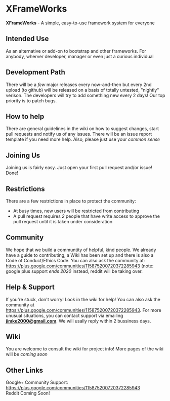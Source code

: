 # XFrameWorks
**XFrameWorks** - A simple, easy-to-use framework system for everyone
## Intended Use
As an alternative or add-on to bootstrap and other frameworks.
For anybody, wherver developer, manager or even just a curious individual
## Development Path
There will be a *few* major releases every now-and-then but every 2nd upload (to github) will be released on a basis of totally untested, "nightly" verison. The developers will try to add something new every 2 days! Our top priority is to patch bugs.
## How to help
There are general guidelines in the wiki on how to suggest changes, start pull requests and notify us of
any issues. There will be an issue report template if you need more help. Also, please just use your *common sense*
## Joining Us
Joining us is fairly easy. Just open your first pull request and/or issue! Done!
## Restrictions
There are a few restrictions in place to protect the community:
* At busy times, new users will be restricted from contributing
* A pull request requires *2* people that have write access to approve the pull request until it is taken under consideration
## Community
We hope that we build a communtity of helpful, kind people. We already have a guide to contributing, a Wiki has been set up and there is also a Code of Conduct/Ethics Code. You can also ask the community at: https://plus.google.com/communities/115875200720372285943 (note: google plus support *ends 2020* instead, reddit will be taking over.
## Help & Support
If you're stuck, don't worry! Look in the wiki for help! You can also ask the community at https://plus.google.com/communities/115875200720372285943. For more unusual situations, you can contact support via emailing **jimke2000@gmail.com**. We will usally reply within 2 bussiness days. 
## Wiki
You are welcome to consult the wiki for project info!
More pages of the wiki will be *coming soon*
## Other Links
Google+ Community Support: https://plus.google.com/communities/115875200720372285943
<br>
Reddit Coming Soon!
